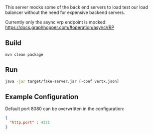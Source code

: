 This server mocks some of the back end servers to load test our load balancer without the need for expensive backend servers.

Currently only the async vrp endpoint is mocked: https://docs.graphhopper.com/#operation/asyncVRP

## Build

```
mvn clean package
```

## Run

```bash
java -jar target/fake-server.jar [-conf vertx.json]
```

## Example Configuration

Default port 8080 can be overwritten in the configuration:

```json
{
  "http.port" : 4321
}
```
